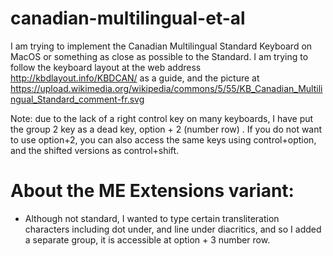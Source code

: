 # canadian-multilingual-et-al
I am trying to implement the Canadian Multilingual Standard Keyboard on MacOS or something as close as possible to the Standard.
I am trying to follow the keyboard layout at the web address http://kbdlayout.info/KBDCAN/ as a guide, and the picture at
https://upload.wikimedia.org/wikipedia/commons/5/55/KB_Canadian_Multilingual_Standard_comment-fr.svg

Note: due to the lack of a right control key on many keyboards, I have put the group 2 key as a dead key, option + 2 (number row) .
If you do not want to use option+2, you can also access the same keys using control+option, and the shifted versions as control+shift.

# About the ME Extensions variant:
- Although not standard, I wanted to type certain transliteration characters including dot under, and line under diacritics, and so I added a separate group, it is accessible at option + 3 number row. 
